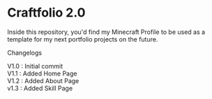 # Craftfolio 2.0
Inside this repository, you'd find my Minecraft Profile to be used as a template for my next portfolio projects on the future.

Changelogs


V1.0 : Initial commit <br>
V1.1 : Added Home Page <br>
V1.2 : Added About Page <br>
v1.3 : Added Skill Page <br>


